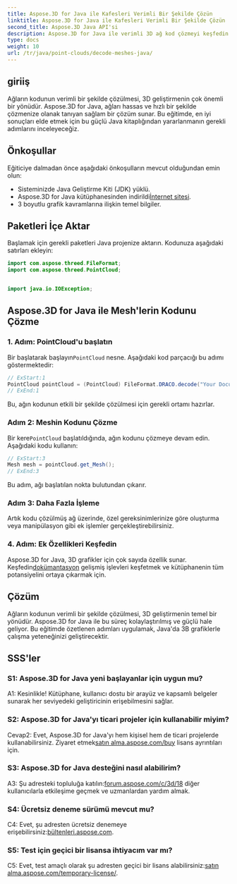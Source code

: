 ```yaml
---
title: Aspose.3D for Java ile Kafesleri Verimli Bir Şekilde Çözün
linktitle: Aspose.3D for Java ile Kafesleri Verimli Bir Şekilde Çözün
second_title: Aspose.3D Java API'si
description: Aspose.3D for Java ile verimli 3D ağ kod çözmeyi keşfedin. Geliştiriciler için adım adım eğitim.
type: docs
weight: 10
url: /tr/java/point-clouds/decode-meshes-java/
---
```

## giriiş

Ağların kodunun verimli bir şekilde çözülmesi, 3D geliştirmenin çok önemli bir yönüdür. Aspose.3D for Java, ağları hassas ve hızlı bir şekilde çözmenize olanak tanıyan sağlam bir çözüm sunar. Bu eğitimde, en iyi sonuçları elde etmek için bu güçlü Java kitaplığından yararlanmanın gerekli adımlarını inceleyeceğiz.

## Önkoşullar

Eğiticiye dalmadan önce aşağıdaki önkoşulların mevcut olduğundan emin olun:

- Sisteminizde Java Geliştirme Kiti (JDK) yüklü.
-  Aspose.3D for Java kütüphanesinden indirildi[İnternet sitesi](https://releases.aspose.com/3d/java/).
- 3 boyutlu grafik kavramlarına ilişkin temel bilgiler.

## Paketleri İçe Aktar

Başlamak için gerekli paketleri Java projenize aktarın. Kodunuza aşağıdaki satırları ekleyin:

```java
import com.aspose.threed.FileFormat;
import com.aspose.threed.PointCloud;


import java.io.IOException;
```

## Aspose.3D for Java ile Mesh'lerin Kodunu Çözme

### 1. Adım: PointCloud'u başlatın

 Bir başlatarak başlayın`PointCloud` nesne. Aşağıdaki kod parçacığı bu adımı göstermektedir:

```java
// ExStart:1
PointCloud pointCloud = (PointCloud) FileFormat.DRACO.decode("Your Document Directory" + "point_cloud_no_qp.drc");
// ExEnd:1
```

Bu, ağın kodunun etkili bir şekilde çözülmesi için gerekli ortamı hazırlar.

### Adım 2: Meshin Kodunu Çözme

 Bir kere`PointCloud` başlatıldığında, ağın kodunu çözmeye devam edin. Aşağıdaki kodu kullanın:

```java
// ExStart:3
Mesh mesh = pointCloud.get_Mesh();
// ExEnd:3
```

Bu adım, ağı başlatılan nokta bulutundan çıkarır.

### Adım 3: Daha Fazla İşleme

Artık kodu çözülmüş ağ üzerinde, özel gereksinimlerinize göre oluşturma veya manipülasyon gibi ek işlemler gerçekleştirebilirsiniz.

### 4. Adım: Ek Özellikleri Keşfedin

 Aspose.3D for Java, 3D grafikler için çok sayıda özellik sunar. Keşfedin[dokümantasyon](https://reference.aspose.com/3d/java/) gelişmiş işlevleri keşfetmek ve kütüphanenin tüm potansiyelini ortaya çıkarmak için.

## Çözüm

Ağların kodunun verimli bir şekilde çözülmesi, 3D geliştirmenin temel bir yönüdür. Aspose.3D for Java ile bu süreç kolaylaştırılmış ve güçlü hale geliyor. Bu eğitimde özetlenen adımları uygulamak, Java'da 3B grafiklerle çalışma yeteneğinizi geliştirecektir.

## SSS'ler

### S1: Aspose.3D for Java yeni başlayanlar için uygun mu?

A1: Kesinlikle! Kütüphane, kullanıcı dostu bir arayüz ve kapsamlı belgeler sunarak her seviyedeki geliştiricinin erişebilmesini sağlar.

### S2: Aspose.3D for Java'yı ticari projeler için kullanabilir miyim?

 Cevap2: Evet, Aspose.3D for Java'yı hem kişisel hem de ticari projelerde kullanabilirsiniz. Ziyaret etmek[satın alma.aspose.com/buy](https://purchase.aspose.com/buy) lisans ayrıntıları için.

### S3: Aspose.3D for Java desteğini nasıl alabilirim?

 A3: Şu adresteki topluluğa katılın:[forum.aspose.com/c/3d/18](https://forum.aspose.com/c/3d/18) diğer kullanıcılarla etkileşime geçmek ve uzmanlardan yardım almak.

### S4: Ücretsiz deneme sürümü mevcut mu?

 C4: Evet, şu adresten ücretsiz denemeye erişebilirsiniz:[bültenleri.aspose.com](https://releases.aspose.com/).

### S5: Test için geçici bir lisansa ihtiyacım var mı?

 C5: Evet, test amaçlı olarak şu adresten geçici bir lisans alabilirsiniz:[satın alma.aspose.com/temporary-license/](https://purchase.aspose.com/temporary-license/).
